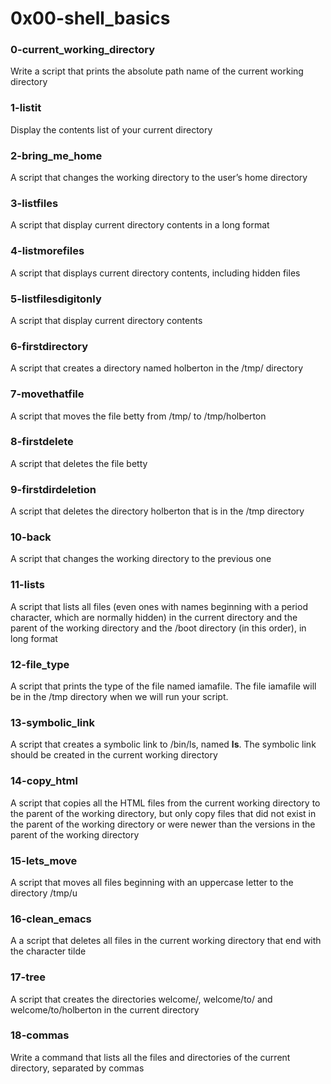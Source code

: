 # 0x00-shell_basics
### 0-current_working_directory
Write a script that prints the absolute path name of the current working directory
### 1-listit
Display the contents list of your current directory
### 2-bring_me_home
A script that changes the working directory to the user’s home directory
### 3-listfiles
A script that display current directory contents in a long format
### 4-listmorefiles
A script that displays current directory contents, including hidden files
### 5-listfilesdigitonly
A script that display current directory contents
### 6-firstdirectory
A script that creates a directory named holberton in the /tmp/ directory
### 7-movethatfile
A script that moves the file betty from /tmp/ to /tmp/holberton
### 8-firstdelete
A script that deletes the file betty
### 9-firstdirdeletion
A script that deletes the directory holberton that is in the /tmp directory
### 10-back
A script that changes the working directory to the previous one
### 11-lists
A script that lists all files (even ones with names beginning with a period character, which are normally hidden) in the current directory and the parent of the working directory and the /boot directory (in this order), in long format
### 12-file_type
A script that prints the type of the file named iamafile. The file iamafile will be in the /tmp directory when we will run your script.
### 13-symbolic_link
A script that creates a symbolic link to /bin/ls, named __ls__. The symbolic link should be created in the current working directory
### 14-copy_html
A script that copies all the HTML files from the current working directory to the parent of the working directory, but only copy files that did not exist in the parent of the working directory or were newer than the versions in the parent of the working directory
### 15-lets_move
A script that moves all files beginning with an uppercase letter to the directory /tmp/u
### 16-clean_emacs
A a script that deletes all files in the current working directory that end with the character tilde
### 17-tree
A  script that creates the directories welcome/, welcome/to/ and welcome/to/holberton in the current directory
### 18-commas
Write a command that lists all the files and directories of the current directory, separated by commas



